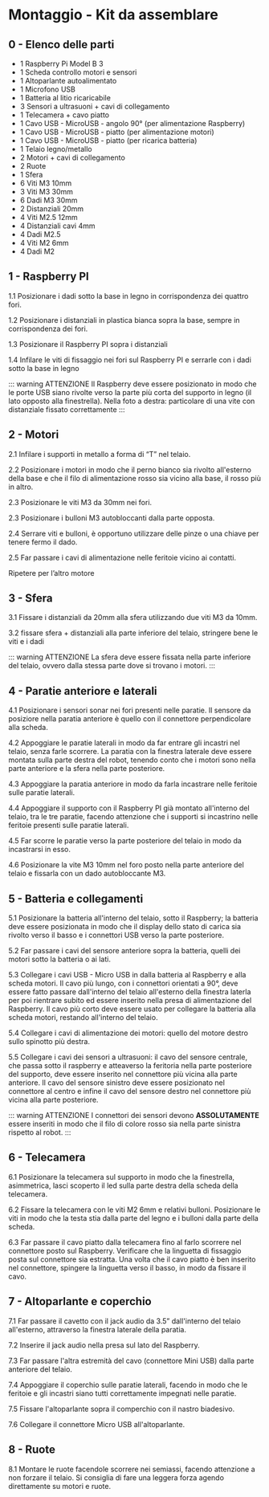 # Montaggio - Kit da assemblare

## 0 - Elenco delle parti

- 1 Raspberry Pi Model B 3
- 1 Scheda controllo motori e sensori
- 1 Altoparlante autoalimentato
- 1 Microfono USB
- 1 Batteria al litio ricaricabile
- 3 Sensori a ultrasuoni + cavi di collegamento
- 1 Telecamera + cavo piatto
- 1 Cavo USB - MicroUSB - angolo 90° (per alimentazione Raspberry)
- 1 Cavo USB - MicroUSB - piatto (per alimentazione motori)
- 1 Cavo USB - MicroUSB - piatto (per ricarica batteria)
- 1 Telaio legno/metallo
- 2 Motori + cavi di collegamento
- 2 Ruote
- 1 Sfera
- 6 Viti M3 10mm
- 3 Viti M3 30mm
- 6 Dadi M3 30mm
- 2 Distanziali 20mm
- 4 Viti M2.5 12mm
- 4 Distanziali cavi 4mm
- 4 Dadi M2.5
- 4 Viti M2 6mm
- 4 Dadi M2

## 1 - Raspberry PI

1.1 Posizionare i dadi sotto la base in legno in corrispondenza dei quattro fori.

1.2 Posizionare i distanziali in plastica bianca sopra la base, sempre in corrispondenza dei fori.

1.3 Posizionare il Raspberry PI sopra i distanziali

1.4 Infilare le viti di fissaggio nei fori sul Raspberry PI e serrarle con i dadi sotto la base in legno

::: warning ATTENZIONE
Il Raspberry deve essere posizionato in modo che le porte USB siano rivolte verso la parte più corta del supporto in legno (il lato opposto alla finestrella).
Nella foto a destra: particolare di una vite con distanziale fissato correttamente
:::

## 2 - Motori

2.1 Infilare i supporti in metallo a forma di “T” nel telaio.

2.2 Posizionare i motori in modo che il perno bianco sia rivolto all'esterno della base e che il filo di alimentazione rosso sia vicino alla base, il rosso più in altro.

2.3 Posizionare le viti M3 da 30mm nei fori.

2.3 Posizionare i bulloni M3 autobloccanti dalla parte opposta. 

2.4 Serrare viti e bulloni, è opportuno utilizzare delle pinze o una chiave per tenere fermo il dado. 

2.5 Far passare i cavi di alimentazione nelle feritoie vicino ai contatti.

Ripetere per l’altro motore

## 3 - Sfera

3.1 Fissare i distanziali da 20mm alla sfera utilizzando due viti M3 da 10mm.

3.2 fissare sfera + distanziali alla parte inferiore del telaio, stringere bene le viti e i dadi 

::: warning ATTENZIONE
La sfera deve essere fissata nella parte inferiore del telaio, ovvero dalla stessa parte dove si trovano i motori.
:::

## 4 - Paratie anteriore e laterali

4.1 Posizionare i sensori sonar nei fori presenti nelle paratie. Il sensore da posiziore nella paratia anteriore è quello con il connettore perpendicolare alla scheda.

4.2 Appoggiare le paratie laterali in modo da far entrare gli incastri nel telaio, senza farle scorrere. La paratia con la finestra laterale deve essere montata sulla parte destra del robot, tenendo conto che i motori sono nella parte anteriore e la sfera nella parte posteriore.

4.3 Appoggiare la paratia anteriore in modo da farla incastrare nelle feritoie sulle paratie laterali.

4.4 Appoggiare il supporto con il Raspberry PI già montato all'interno del telaio, tra le tre paratie, facendo attenzione che i supporti si incastrino nelle feritoie presenti sulle paratie laterali.

4.5 Far scorre le paratie verso la parte posteriore del telaio in modo da incastrarsi in esso.

4.6 Posizionare la vite M3 10mm nel foro posto nella parte anteriore del telaio e fissarla con un dado autobloccante M3.

## 5 - Batteria e collegamenti

5.1 Posizionare la batteria all'interno del telaio, sotto il Raspberry; la batteria deve essere posizionata in modo che il display dello stato di carica sia rivolto verso il basso e i connettori USB verso la parte posteriore.

5.2 Far passare i cavi del sensore anteriore sopra la batteria, quelli dei motori sotto la batteria o ai lati.

5.3 Collegare i cavi USB - Micro USB in dalla batteria al Raspberry e alla scheda motori. Il cavo più lungo, con i connettori orientati a 90°, deve essere fatto passare dall'interno del telaio all'esterno della finestra laterla per poi rientrare subito ed essere inserito nella presa di alimentazione del Raspberry. Il cavo più corto deve essere usato per collegare la batteria alla scheda motori, restando all'interno del telaio.

5.4 Collegare i cavi di alimentazione dei motori: quello del motore destro sullo spinotto più destra.

5.5 Collegare i cavi dei sensori a ultrasuoni: il cavo del sensore centrale, che passa sotto il raspberry e atteaverso la feritoria nella parte posteriore del supporto, deve essere inserito nel connettore più vicina alla parte anteriore. Il cavo del sensore sinistro deve essere posizionato nel connettore al centro e infine il cavo del sensore destro nel connettore più vicina alla parte posteriore.

::: warning ATTENZIONE
I connettori dei sensori devono **ASSOLUTAMENTE** essere inseriti in modo che il filo di colore rosso sia nella parte sinistra rispetto al robot.
:::

## 6 - Telecamera

6.1 Posizionare la telecamera sul supporto in modo che la finestrella, asimmetrica, lasci scoperto il led sulla parte destra della scheda della telecamera.

6.2 Fissare la telecamera con le viti M2 6mm e relativi bulloni. Posizionare le viti in modo che la testa stia dalla parte del legno e i bulloni dalla parte della scheda.

6.3 Far passare il cavo piatto dalla telecamera fino al farlo scorrere nel connettore posto sul Raspberry. Verificare che la linguetta di fissaggio posta sul connettore sia estratta. Una volta che il cavo piatto è ben inserito nel connettore, spingere la linguetta verso il basso, in modo da fissare il cavo.

## 7 - Altoparlante e coperchio

7.1 Far passare il cavetto con il jack audio da 3.5” dall'interno del telaio all'esterno, attraverso la finestra laterale della paratia.

7.2 Inserire il jack audio nella presa sul lato del Raspberry.

7.3 Far passare l'altra estremità del cavo (connettore Mini USB) dalla parte anteriore del telaio.

7.4 Appoggiare il coperchio sulle paratie laterali, facendo in modo che le feritoie e gli incastri siano tutti correttamente impegnati nelle paratie.

7.5 Fissare l'altoparlante sopra il comperchio con il nastro biadesivo.

7.6 Collegare il connettore Micro USB all'altoparlante.

## 8 - Ruote

8.1 Montare le ruote facendole scorrere nei semiassi, facendo attenzione a non forzare il telaio. Si consiglia di fare una leggera forza agendo direttamente su motori e ruote.








